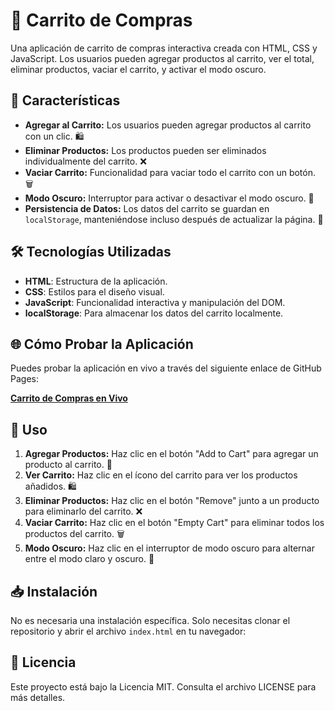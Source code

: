 # 🛒 Carrito de Compras

Una aplicación de carrito de compras interactiva creada con HTML, CSS y JavaScript. Los usuarios pueden agregar productos al carrito, ver el total, eliminar productos, vaciar el carrito, y activar el modo oscuro.

## 🌟 Características

- **Agregar al Carrito:** Los usuarios pueden agregar productos al carrito con un clic. 🛍️
- **Eliminar Productos:** Los productos pueden ser eliminados individualmente del carrito. ❌
- **Vaciar Carrito:** Funcionalidad para vaciar todo el carrito con un botón. 🗑️
- **Modo Oscuro:** Interruptor para activar o desactivar el modo oscuro. 🌙
- **Persistencia de Datos:** Los datos del carrito se guardan en `localStorage`, manteniéndose incluso después de actualizar la página. 💾

## 🛠️ Tecnologías Utilizadas

- **HTML**: Estructura de la aplicación.
- **CSS**: Estilos para el diseño visual.
- **JavaScript**: Funcionalidad interactiva y manipulación del DOM.
- **localStorage**: Para almacenar los datos del carrito localmente.

## 🌐 Cómo Probar la Aplicación

Puedes probar la aplicación en vivo a través del siguiente enlace de GitHub Pages:

[**Carrito de Compras en Vivo**](https://jose-macias-code.github.io/Carrito-de-Compras-Interactivo/)

## 🚀 Uso

1. **Agregar Productos:** Haz clic en el botón "Add to Cart" para agregar un producto al carrito. 🛒
2. **Ver Carrito:** Haz clic en el ícono del carrito para ver los productos añadidos. 🛍️
3. **Eliminar Productos:** Haz clic en el botón "Remove" junto a un producto para eliminarlo del carrito. ❌
4. **Vaciar Carrito:** Haz clic en el botón "Empty Cart" para eliminar todos los productos del carrito. 🗑️
5. **Modo Oscuro:** Haz clic en el interruptor de modo oscuro para alternar entre el modo claro y oscuro. 🌙

## 📥 Instalación

No es necesaria una instalación específica. Solo necesitas clonar el repositorio y abrir el archivo `index.html` en tu navegador:

## 📝 Licencia

Este proyecto está bajo la Licencia MIT. Consulta el archivo LICENSE para más detalles.

